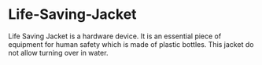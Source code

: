 # Life-Saving-Jacket
Life Saving Jacket is a hardware device. It is an essential piece of equipment for human safety which is made of plastic bottles. This jacket do not allow turning over in water.
